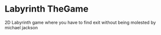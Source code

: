 # Labyrinth TheGame
2D Labyrinth game where you have to find exit without being molested by michael jackson
